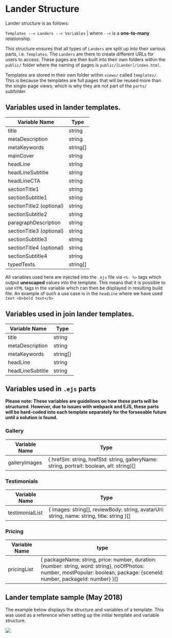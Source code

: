 # Lander Structure

Lander structure is as follows:

`Templates --< Landers --< Variables` | where `--<` is a **one-to-many** relationship.

This structure ensures that all types of `Landers` are split up into their various parts, i.e. `Templates`. The `Landers` are there to create different URLs for users to access. These pages are then built into their own folders within the `public/` folder where the naming of pages is `public/[Lander]/index.html`.

Templates are stored in their own folder within `views/` called `templates/`. This is because the templates are full pages that  will be reused more than the single-page views, which is why they are not part of the `parts/` subfolder.

## Variables used in lander templates. 

| Variable Name           | Type     |
| ----------------------- | -------- |
| title                   | string   |
| metaDescription         | string   |
| metaKeywords            | string[] |
| mainCover               | string   |
| headLine                | string   |
| headLineSubtitle        | string   |
| headLineCTA             | string   |
| sectionTitle1           | string   |
| sectionSubtitle1        | string   |
| sectionTitle2 (optional)| string   |
| sectionSubtitle2        | string   |
| paragraphDescription    | string   |
| sectionTitle3 (optional)| string   |
| sectionSubtitle3        | string   |
| sectionTitle4 (optional)| string   |
| sectionSubtitle4        | string   |
| typedTexts              | string[] |
All variables used here are injected into the `.ejs` file via `<%- %>` tags which output **unescaped** values into the template. This means that it is possible to use `HTML` tags in the variable which can then be displayed in resulting build file. An example of such a use case is in the `headLine` where we have used `text <b>bold text</b>`

## Variables used in join lander templates.

| Variable Name           | Type     |
| ----------------------- | -------- |
| title                   | string   |
| metaDescription         | string   |
| metaKeywords            | string[] |
| headLine                | string   |
| headLineSubtitle        | string   |


## Variables used in `.ejs` parts

**Please note: These variables are guidelines on how these parts will be structured. However, due to issues with webpack and EJS, these parts will be hard-coded into each template separately for the forseeable future until a solution is found.**

### Gallery
| Variable Name | Type                                                         |
| ------------- | ------------------------------------------------------------ |
| galleryImages | { hrefSm: string, hrefStd: string, galleryName: string, portrait: boolean, alt: string}[] |

### Testimonials
| Variable Name   | Type                                                         |
| --------------- | ------------------------------------------------------------ |
| testimonialList | { images: string[], reviewBody: string, avatarUrl: string, name: string, title: string }[] |

### Pricing
| Variable Name | type                                                         |
| ------------- | ------------------------------------------------------------ |
| pricingList   | { packageName: string, price: number, duration: {number: string, word: string}, noOfPhotos: number, mostPopular: boolean, package: {sceneId: number, packageId: number} }[] |

## Lander template sample (May 2018)

The example below displays the structure and variables of a template. This was used as a reference when setting up the initial template and variable structure.

![](https://user-images.githubusercontent.com/8979275/41170076-d4354866-6b42-11e8-86be-2e945ff787f7.jpg)